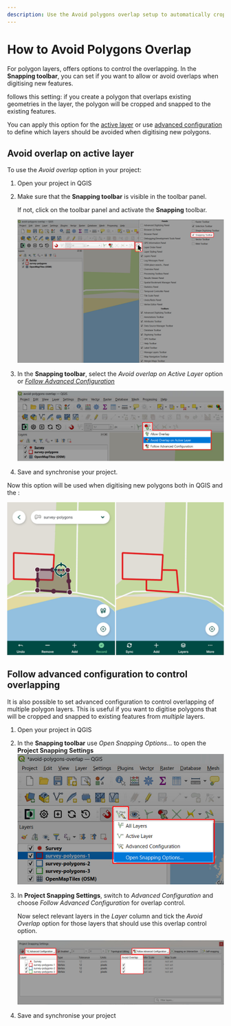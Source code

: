 ```yaml
---
description: Use the Avoid polygons overlap setup to automatically crop overlapping polygons and snap them to existing features both in QGIS and in the mobile app. 
---
```


# How to Avoid Polygons Overlap

For polygon layers, <QGISHelp ver="latest" link="user_manual/working_with_vector/editing_geometry_attributes.html#overlapping-control" text="QGIS" /> offers options to control the overlapping. In the **Snapping toolbar**, you can set if you want to allow or avoid overlaps when digitising new features. 

<MobileAppName /> follows this setting: if you create a polygon that overlaps existing geometries in the layer, the polygon will be cropped and snapped to the existing features. 

You can apply this option for the [active layer](#avoid-overlap-on-active-layer) or use [advanced configuration](#follow-advanced-configuration-to-control-overlapping) to define which layers should be avoided when digitising new polygons.

## Avoid overlap on active layer
To use the *Avoid overlap* option in your <MainPlatformName /> project:
1. Open your project in QGIS
2. Make sure that the **Snapping toolbar** is visible in the toolbar panel.
   
   If not, click on the toolbar panel and activate the **Snapping** toolbar.

   ![Activated Snapping toolbar in QGIS](./qgis-activate-snapping-toolbar.jpg "Activated Snapping toolbar in QGIS")

3. In the **Snapping toolbar**, select the *Avoid overlap on Active Layer* option or [*Follow Advanced Configuration*](#follow-advanced-configuration-to-control-overlapping)

   ![QGIS Snapping toolbar - Avoid overlap on Active Layer](./qgis-avoid-overlap.jpg "QGIS Snapping toolbar - Avoid overlap on Active Layer")

4. Save and synchronise your project.

Now this option will be used when digitising new polygons both in QGIS and the <MobileAppNameShort />:

![Mergin Maps mobile app avoid polygon overlap](./mobile-avoid-polygon-overlap.jpg "Mergin Maps mobile app avoid polygon overlap")

## Follow advanced configuration to control overlapping

It is also possible to set advanced configuration to control overlapping of multiple polygon layers. This is useful if you want to digitise polygons that will be cropped and snapped to existing features from *multiple* layers.

1. Open your project in QGIS

2. In the **Snapping toolbar** use *Open Snapping Options...* to open the **Project Snapping Settings**
   ![QGIS Snapping toolbar - Open Snapping Options](./qgis-snapping-options.jpg "QGIS Snapping toolbar - Open Snapping Options")

3. In **Project Snapping Settings**, switch to *Advanced Configuration* and choose *Follow Advanced Configuration* for overlap control.
 
   Now select relevant layers in the *Layer* column and tick the *Avoid Overlap* option for those layers that should use this overlap control option.
   
   ![QGIS Snapping toolbar - Advanced configuration](./qgis-snapping-options-advanced-config.jpg "QGIS Snapping toolbar - Advanced configuration")
   
4. Save and synchronise your project

